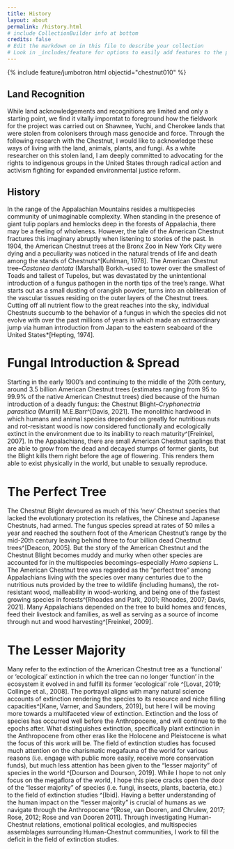 ```yaml
---
title: History
layout: about
permalink: /history.html
# include CollectionBuilder info at bottom
credits: false
# Edit the markdown on in this file to describe your collection
# Look in _includes/feature for options to easily add features to the page
---
```


{% include feature/jumbotron.html objectid="chestnut010" %} 

## Land Recognition

While land acknowledgements and recognitions are limited and only a starting point, we find it vitally imporntat to foreground how the fieldwork for the project was carried out on Shawnee, Yuchi, and Cherokee lands that were stolen from colonisers through mass genocide and force. Through the following research with the Chestnut, I would like to acknowledge these ways of living with the land, animals, plants, and fungi. As a white researcher on this stolen land, I am deeply committed to advocating for the rights to indigenous groups in the United States through radical action and activism fighting for expanded environmental justice reform.

## History

In the range of the Appalachian Mountains resides a multispecies community of unimaginable complexity. When standing in the presence of giant tulip poplars and hemlocks deep in the forests of Appalachia, there may be a feeling of wholeness. However, the tale of the American Chestnut fractures this imaginary abruptly when listening to stories of the past. In 1904, the American Chestnut trees at the Bronx Zoo in New York City were dying and a peculiarity was noticed in the natural trends of life and death among the stands of Chestnuts^[Kuhlman, 1978]. The American Chestnut tree–*Castanea dentata* (Marshall) Borkh.–used to tower over the smallest of Toads and tallest of Tupelos, but was devastated by the unintentional introduction of a fungus pathogen in the north tips of the tree’s range. What starts out as a small dusting of orangish powder, turns into an obliteration of the vascular tissues residing on the outer layers of the Chestnut trees. Cutting off all nutrient flow to the great reaches into the sky, individual Chestnuts succumb to the behavior of a fungus in which the species did not evolve with over the past millions of years in which made an extraordinary jump via human introduction from Japan to the eastern seaboard of the United States*[Hepting, 1974].

# Fungal Introduction & Spread

Starting in the early 1900’s and continuing to the middle of the 20th century, around 3.5 billion American Chestnut trees (estimates ranging from 95 to 99.9% of the native American Chestnut trees) died because of the human introduction of a deadly fungus: the Chestnut Blight–*Cryphonectria parasitica* (Murrill) M.E.Barr^[Davis, 2021]. The monolithic hardwood in which humans and animal species depended on greatly for nutritious nuts and rot-resistant wood is now considered functionally and ecologically extinct in the environment due to its inability to reach maturity^[Freinkel, 2007]. In the Appalachians, there are small American Chestnut saplings that are able to grow from the dead and decayed stumps of former giants, but the Blight kills them right before the age of flowering. This renders them able to exist physically in the world, but unable to sexually reproduce.

# The Perfect Tree

The Chestnut Blight devoured as much of this ‘new’ Chestnut species that lacked the evolutionary protection its relatives, the Chinese and Japanese Chestnuts, had armed. The fungus species spread at rates of 50 miles a year and reached the southern foot of the American Chestnut’s range by the mid-20th century leaving behind three to four billion dead Chestnut trees^[Deacon, 2005]. But the story of the American Chestnut and the Chestnut Blight becomes muddy and murky when other species are accounted for in the multispecies becomings–especially *Homo sapiens* L. The American Chestnut tree was regarded as the “perfect tree” among Appalachians living with the species over many centuries due to the nutritious nuts provided by the tree to wildlife (including humans), the rot-resistant wood, malleability in wood-working, and being one of the fastest growing species in forests^[Rhoades and Park, 2001; Rhoades, 2007; Davis, 2021]. Many Appalachians depended on the tree to build homes and fences, feed their livestock and families, as well as serving as a source of income through nut and wood harvesting^[Freinkel, 2009].

# The Lesser Majority

Many refer to the extinction of the American Chestnut tree as a ‘functional’ or ‘ecological’ extinction in which the tree can no longer ‘function’ in the ecosystem it evolved in and fulfill its former ‘ecological’ role ^[Lovat, 2019; Collinge et al., 2008]. The portrayal aligns with many natural science accounts of extinction rendering the species to its resource and niche filling capacities^[Kane, Varner, and Saunders, 2019], but here I will be moving more towards a multifaceted view of extinction. Extinction and the loss of species has occurred well before the Anthropocene, and will continue to the epochs after. What distinguishes extinction, specifically plant extinction in the Anthropocene from other eras like the Holocene and Pleistocene is what the focus of this work will be. The field of extinction studies has focused much attention on the charismatic megafauna of the world for various reasons (i.e. engage with public more easily, receive more conservation funds), but much less attention has been given to the “lesser majority” of species in the world ^[Dourson and Dourson, 2019]. While I hope to not only focus on the megaflora of the world, I hope this piece cracks open the door of the “lesser majority” of species (i.e. fungi, insects, plants, bacteria, etc.) to the field of extinction studies ^[Ibid]. Having a better understanding of the human impact on the “lesser majority” is crucial of humans as we navigate through the Anthropocene ^[Rose, van Dooren, and Chrulew, 2017; Rose, 2012; Rose and van Dooren 2011]. Through investigating Human-Chestnut relations, emotional political ecologies, and multispecies assemblages surrounding Human-Chestnut communities, I work to fill the deficit in the field of extinction studies.
